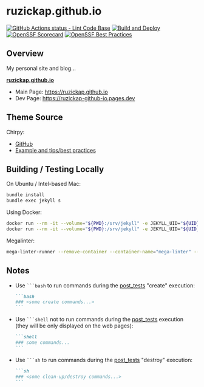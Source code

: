 # ruzickap.github.io

[![GitHub Actions status - Lint Code Base](https://github.com/ruzickap/ruzickap.github.io/actions/workflows/mega-linter.yml/badge.svg)](https://github.com/ruzickap/ruzickap.github.io/actions/workflows/mega-linter.yml)
[![Build and Deploy](https://github.com/ruzickap/ruzickap.github.io/actions/workflows/gh-pages-build.yml/badge.svg?branch=main)](https://github.com/ruzickap/ruzickap.github.io/actions/workflows/gh-pages-build.yml)
[![OpenSSF Scorecard](https://api.scorecard.dev/projects/github.com/ruzickap/ruzickap.github.io/badge)](https://scorecard.dev/viewer/?uri=github.com/ruzickap/ruzickap.github.io)
[![OpenSSF Best Practices](https://www.bestpractices.dev/projects/9800/badge)](https://www.bestpractices.dev/projects/9800)

## Overview

My personal site and blog...

[**ruzickap.github.io**](https://ruzickap.github.io/)

- Main Page: <https://ruzickap.github.io>
- Dev Page: <https://ruzickap-github-io.pages.dev>

## Theme Source

Chirpy:

- [GitHub](https://github.com/cotes2020/jekyll-theme-chirpy)
- [Example and tips/best practices](https://chirpy.cotes.page/)

## Building / Testing Locally

On Ubuntu / Intel-based Mac:

```bash
bundle install
bundle exec jekyll s
```

Using Docker:

```bash
docker run --rm -it --volume="${PWD}:/srv/jekyll" -e JEKYLL_UID="${UID}" -e JEKYLL_GID="${GID}" jekyll/jekyll -- bash -c 'chown -R jekyll /usr/gem/ && jekyll build --destination "public"'
docker run --rm -it --volume="${PWD}:/srv/jekyll" -e JEKYLL_UID="${UID}" -e JEKYLL_GID="${GID}" --publish 4000:4000 jekyll/jekyll -- bash -c 'chown -R jekyll /usr/gem/ && jekyll serve'
```

Megalinter:

```bash
mega-linter-runner --remove-container --container-name="mega-linter" --debug --env VALIDATE_ALL_CODEBASE=true
```

## Notes

- Use ` ```bash ` to run commands during the [post_tests](./.github/workflows/post_tests.yml)
  "create" execution:

  ````md
  ```bash
  ### <some create commands...>
  ```
  ````

- Use ` ```shell ` not to run commands during the [post_tests](./.github/workflows/post_tests.yml)
  execution (they will be only displayed on the web pages):

  ````md
  ```shell
  ### some commands...
  ```
  ````

- Use ` ```sh ` to run commands during the [post_tests](./.github/workflows/post_tests.yml)
  "destroy" execution:

  ````md
  ```sh
  ### <some clean-up/destroy commands...>
  ```
  ````
